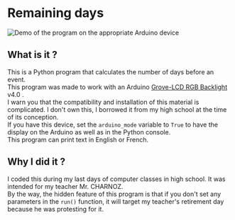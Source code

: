 # Remaining days

![Demo of the program on the appropriate Arduino device](demo_arduino.gif)

## What is it ?

This is a Python program that calculates the number of days before an event.  
This program was made to work with an Arduino [Grove-LCD RGB Backlight](https://wiki.seeedstudio.com/Grove-LCD_RGB_Backlight/) v4.0 .  
I warn you that the compatibility and installation of this material is complicated. I don't own this, I borrowed it from my high school at the time of its conception.  
If you have this device, set the `arduino_mode` variable to `True` to have the display on the Arduino as well as in the Python console.  
This program can print text in English or French.  

## Why I did it ?

I coded this during my last days of computer classes in high school. It was intended for my teacher Mr. CHARNOZ.  
By the way, the hidden feature of this program is that if you don't set any parameters in the `run()` function, it will target my teacher's retirement day because he was protesting for it.  
